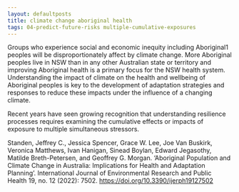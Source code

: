```yaml
---
layout: defaultposts 
title: climate change aboriginal health 
tags: 04-predict-future-risks multiple-cumulative-exposures
---
```


Groups who experience social and economic inequity including Aboriginal1 peoples will be
disproportionately affect by climate change. More Aboriginal peoples live in NSW than in any other
Australian state or territory and improving Aboriginal health is a primary focus for the NSW health
system. Understanding the impact of climate on the health and wellbeing of Aboriginal peoples is key to
the development of adaptation strategies and responses to reduce these impacts under the influence of
a changing climate.

Recent years have seen growing recognition that understanding resilience processes requires examining the cumulative effects or impacts of exposure to multiple simultaneous stressors.

Standen, Jeffrey C., Jessica Spencer, Grace W. Lee, Joe Van Buskirk, Veronica Matthews, Ivan Hanigan, Sinead Boylan, Edward Jegasothy, Matilde Breth-Petersen, and Geoffrey G. Morgan. ‘Aboriginal Population and Climate Change in Australia: Implications for Health and Adaptation Planning’. International Journal of Environmental Research and Public Health 19, no. 12 (2022): 7502. https://doi.org/10.3390/ijerph19127502
